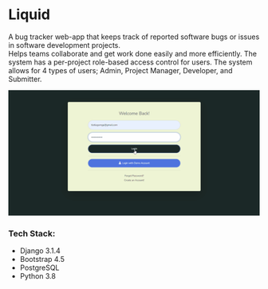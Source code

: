 # Liquid

A bug tracker web-app that keeps track of reported software bugs or issues in software development projects. <br>Helps teams collaborate and get work done easily and more efficiently. The system has a per-project role-based access control for users. The system allows for 4 types of users; Admin, Project Manager, Developer, and Submitter.

![](/repoImages/Liquid.gif)

### Tech Stack:
* Django 3.1.4
* Bootstrap 4.5
* PostgreSQL
* Python 3.8
